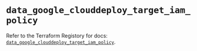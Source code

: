 # `data_google_clouddeploy_target_iam_policy`

Refer to the Terraform Registory for docs: [`data_google_clouddeploy_target_iam_policy`](https://registry.terraform.io/providers/hashicorp/google-beta/5.21.0/docs/data-sources/google_clouddeploy_target_iam_policy).
